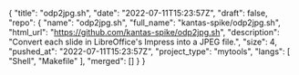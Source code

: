 {
    "title": "odp2jpg.sh",
    "date": "2022-07-11T15:23:57Z",
    "draft": false,
    "repo": {
        "name": "odp2jpg.sh",
        "full_name": "kantas-spike/odp2jpg.sh",
        "html_url": "https://github.com/kantas-spike/odp2jpg.sh",
        "description": "Convert each slide in LibreOffice's Impress into a JPEG file.",
        "size": 4,
        "pushed_at": "2022-07-11T15:23:57Z",
        "project_type": "mytools",
        "langs": [
            "Shell",
            "Makefile"
        ],
        "merged": []
    }
}